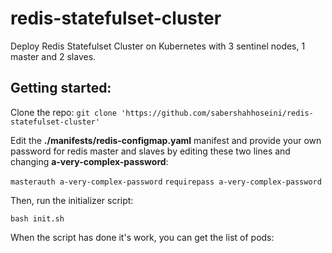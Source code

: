 # redis-statefulset-cluster
Deploy Redis Statefulset Cluster on Kubernetes with 3 sentinel nodes, 1 master and 2 slaves.

## Getting started:

Clone the repo:
`git clone 'https://github.com/sabershahhoseini/redis-statefulset-cluster'`

Edit the **./manifests/redis-configmap.yaml** manifest and provide your own password for redis master and slaves by editing these two lines and changing **a-very-complex-password**:

 `masterauth a-very-complex-password`
 `requirepass a-very-complex-password`
 
Then, run the initializer script:

`bash init.sh`

When the script has done it's work, you can get the list of pods:

